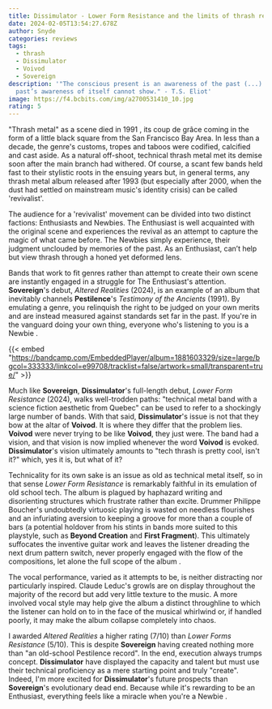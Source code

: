 ```yaml
---
title: Dissimulator - Lower Form Resistance and the limits of thrash revivalism
date: 2024-02-05T13:54:27.678Z
author: Snyde
categories: reviews
tags:
  - thrash
  - Dissimulator
  - Voivod
  - Sovereign
description: '"The conscious present is an awareness of the past (...) which the
  past’s awareness of itself cannot show." - T.S. Eliot'
image: https://f4.bcbits.com/img/a2700531410_10.jpg
rating: 5
---
```

"Thrash metal" as a scene died in 1991 , its coup de grâce coming in the form of a little black square from the San Francisco Bay Area. In less than a decade, the genre's customs, tropes and taboos were codified, calcified and cast aside. As a natural off-shoot, technical thrash metal met its demise soon after the main branch had withered. Of course, a scant few bands held fast to their stylistic roots in the ensuing years but, in general terms, any thrash metal album released after 1993 (but especially after 2000, when the dust had settled on mainstream music's identity crisis) can be called 'revivalist'. 

The audience for a 'revivalist' movement can be divided into two distinct factions: Enthusiasts and Newbies. The Enthusiast is well acquainted with the original scene and experiences the revival as an attempt to capture the magic of what came before. The Newbies simply experience, their judgment unclouded by memories of the past. As an Enthusiast, can’t help but view thrash through a honed yet deformed lens.  

Bands that work to fit genres rather than attempt to create their own scene are instantly engaged in a struggle for The Enthusiast's attention. **Sovereign**'s debut, *Altered Realities* (2024), is an example of an album that inevitably channels **Pestilence**'s *Testimony of the Ancients* (1991). By  emulating a genre, you relinquish the right to be judged on your own merits and are instead measured against standards set far in the past. If you're in the vanguard doing your own thing, everyone who's listening to you is a Newbie . 

{{< embed "https://bandcamp.com/EmbeddedPlayer/album=1881603329/size=large/bgcol=333333/linkcol=e99708/tracklist=false/artwork=small/transparent=true/" >}}

Much like **Sovereign**, **Dissimulator**'s full-length debut, *Lower Form Resistance* (2024), walks well-trodden paths: "technical metal band with a science fiction aesthetic from Quebec" can be used to refer to a shockingly large number of bands. With that said, **Dissimulator**'s issue is not that they bow at the altar of **Voivod**. It is where they differ that the problem lies. **Voivod** were never trying to be like **Voivod**, they just were. The band had a vision, and that vision is now implied whenever the word **Voivod** is evoked. **Dissimulator**'s vision ultimately amounts to "tech thrash is pretty cool, isn't it?" which, yes it is, but what of it?

Technicality for its own sake is an issue as old as technical metal itself, so in that sense *Lower Form Resistance* is remarkably faithful in its emulation of old school tech. The album is plagued by haphazard writing and disorienting structures which frustrate rather than excite. Drummer Philippe Boucher's undoubtedly virtuosic playing is wasted on needless flourishes and an infuriating aversion to keeping a groove for more than a couple of bars (a potential holdover from his stints in bands more suited to this playstyle, such as **Beyond Creation** and **First Fragment**). This ultimately suffocates the inventive guitar work and leaves the listener dreading the next drum pattern switch, never properly engaged with the flow of the compositions, let alone the full scope of the album .

The vocal performance, varied as it attempts to be, is neither distracting nor particularly inspired. Claude Leduc's growls are on display throughout the majority of the record but add very little texture to the music. A more involved vocal style may help give the album a distinct throughline to which the listener can hold on to in the face of the musical whirlwind or, if handled poorly, it may make the album collapse completely into chaos.

I awarded *Altered Realities* a higher rating (7/10) than *Lower Forms Resistance* (5/10). This is despite **Sovereign** having created nothing more than "an old-school Pestilence record". In the end, execution always trumps concept. **Dissimulator** have displayed the capacity and talent but must use their technical proficiency as a mere starting point and truly "create". Indeed, I'm more excited for **Dissimulator**'s future prospects than **Sovereign**'s evolutionary dead end.  Because while it's rewarding to be an Enthusiast, everything feels like a miracle when you're a Newbie .